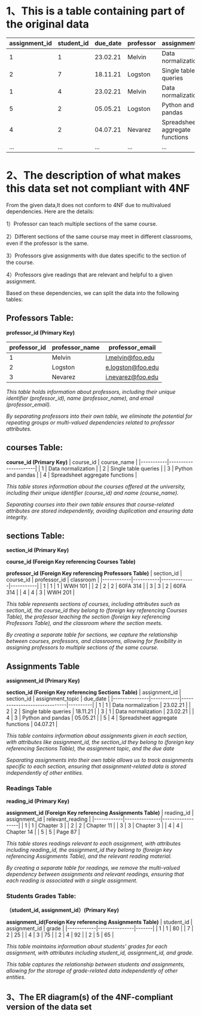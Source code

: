 # 1、This is a table containing part of the original data
| assignment_id | student_id | due_date | professor | assignment_topic            | classroom | grade | relevant_reading     | professor_email      |
|---------------|------------|----------|-----------|-----------------------------|-----------|-------|----------------------|----------------------|
| 1             | 1          | 23.02.21 | Melvin    | Data normalization          | WWH 101   | 80    | Deumlich Chapter 3   | l.melvin@foo.edu    |
| 2             | 7          | 18.11.21 | Logston   | Single table queries       | 60FA 314  | 25    | Dümmlers Chapter 11 | e.logston@foo.edu   |
| 1             | 4          | 23.02.21 | Melvin    | Data normalization          | WWH 101   | 75    | Deumlich Chapter 3   | l.melvin@foo.edu    |
| 5             | 2          | 05.05.21 | Logston   | Python and pandas           | 60FA 314  | 92    | Dümmlers Chapter 14 | e.logston@foo.edu   |
| 4             | 2          | 04.07.21 | Nevarez   | Spreadsheet aggregate functions | WWH 201   | 65    | Zehnder Page 87      | i.nevarez@foo.edu   |
| ...             | ...          | ...  | ...    | ...  | ...    | ...    | ...       | ...    |

# 2、The description of what makes this data set not compliant with 4NF
From the given data,It does not conform to 4NF due to multivalued dependencies. Here are the details: 

1）Professor can teach multiple sections of the same course.

2）Different sections of the same course may meet in different classrooms, even if the professor is the same.

3）Professors give assignments with due dates specific to the section of the course.

4）Professors give readings that are relevant and helpful to a given assignment.

Based on these dependencies, we can split the data into the following tables:

## **Professors Table:**

**professor_id (Primary Key)**

| professor_id | professor_name | professor_email   |
|--------------|----------------|-------------------|
| 1            | Melvin         | l.melvin@foo.edu  |
| 2            | Logston        | e.logston@foo.edu |
| 3            | Nevarez        | i.nevarez@foo.edu |

_This table holds information about professors, including their unique identifier (professor_id), name (professor_name), and email (professor_email)._

_By separating professors into their own table, we eliminate the potential for repeating groups or multi-valued dependencies related to professor attributes._

## **courses Table:**

**course_id (Primary Key)**
| course_id | course_name          |
|-----------|----------------------|
| 1         | Data normalization  |
| 2         | Single table queries |
| 3         | Python and pandas    |
| 4         | Spreadsheet aggregate functions |

_This table stores information about the courses offered at the university, including their unique identifier (course_id) and name (course_name)._

_Separating courses into their own table ensures that course-related attributes are stored independently, avoiding duplication and ensuring data integrity._

## **sections Table:**

**section_id (Primary Key)**

**course_id (Foreign Key referencing Courses Table)**

**professor_id (Foreign Key referencing Professors Table)**
| section_id | course_id | professor_id | classroom |
|------------|-----------|--------------|-----------|
| 1          | 1         | 1            | WWH 101   |
| 2          | 2         | 2            | 60FA 314  |
| 3          | 3         | 2            | 60FA 314  |
| 4          | 4         | 3            | WWH 201   |

_This table represents sections of courses, including attributes such as section_id, the course_id they belong to (foreign key referencing Courses Table), the professor teaching the section (foreign key referencing Professors Table), and the classroom where the section meets._

_By creating a separate table for sections, we capture the relationship between courses, professors, and classrooms, allowing for flexibility in assigning professors to multiple sections of the same course._

## **Assignments Table**

**assignment_id (Primary Key)**

**section_id (Foreign Key referencing Sections Table)**
| assignment_id | section_id | assignment_topic             | due_date |
|---------------|------------|------------------------------|----------|
| 1             | 1          | Data normalization           | 23.02.21 |
| 2             | 2          | Single table queries         | 18.11.21 |
| 3             | 1          | Data normalization           | 23.02.21 |
| 4             | 3          | Python and pandas            | 05.05.21 |
| 5             | 4          | Spreadsheet aggregate functions | 04.07.21 |

_This table contains information about assignments given in each section, with attributes like assignment_id, the section_id they belong to (foreign key referencing Sections Table), the assignment topic, and the due date_

_Separating assignments into their own table allows us to track assignments specific to each section, ensuring that assignment-related data is stored independently of other entities._

### **Readings Table**

**reading_id (Primary Key)**

**assignment_id (Foreign Key referencing Assignments Table)**
| reading_id | assignment_id | relevant_reading |
|------------|---------------|------------------|
| 1          | 1             | Chapter 3        |
| 2          | 2             | Chapter 11       |
| 3          | 3             | Chapter 3        |
| 4          | 4             | Chapter 14       |
| 5          | 5             | Page 87          |

_This table stores readings relevant to each assignment, with attributes including reading_id, the assignment_id they belong to (foreign key referencing Assignments Table), and the relevant reading material._

_By creating a separate table for readings, we remove the multi-valued dependency between assignments and relevant readings, ensuring that each reading is associated with a single assignment._

### **Students Grades Table:**

**（student_id, assignment_id）(Primary Key)**

**assignment_id(Foreign Key referencing Assignments Table)**
| student_id | assignment_id | grade |
|------------|---------------|-------|
| 1          | 1             | 80    |
| 7          | 2             | 25    |
| 4          | 3             | 75    |
| 2          | 4             | 92    |
| 2          | 5             | 65    |

_This table maintains information about students' grades for each assignment, with attributes including student_id, assignment_id, and grade._

_This table captures the relationship between students and assignments, allowing for the storage of grade-related data independently of other entities._

## 3、The ER diagram(s) of the 4NF-compliant version of the data set
[](/images/E—R.svg)